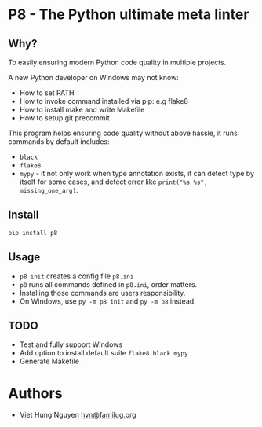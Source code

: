 # P8 - The Python ultimate meta linter

## Why?
To easily ensuring modern Python code quality in multiple projects.

A new Python developer on Windows may not know:

- How to set PATH
- How to invoke command installed via pip: e.g flake8
- How to install make and write Makefile
- How to setup git precommit

This program helps ensuring code quality without above hassle, it runs commands
by default includes:

- `black`
- `flake8`
- `mypy` - it not only work when type annotation exists, it can detect type by
itself for some cases, and detect error like `print("%s %s", missing_one_arg)`.

## Install

`pip install p8`

## Usage
- `p8 init` creates a config file `p8.ini`
- `p8` runs all commands defined in `p8.ini`, order matters.
- Installing those commands are users responsibility.
- On Windows, use `py -m p8 init` and `py -m p8` instead.

## TODO
- Test and fully support Windows
- Add option to install default suite `flake8 black mypy`
- Generate Makefile

# Authors
- Viet Hung Nguyen <hvn@familug.org>

